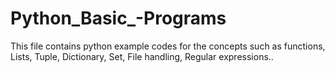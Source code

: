# Python_Basic_-Programs
This file contains python example codes for the concepts such as functions, Lists, Tuple, Dictionary, Set, File handling, Regular expressions..
